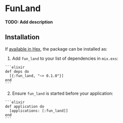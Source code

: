 # FunLand

**TODO: Add description**

## Installation

If [available in Hex](https://hex.pm/docs/publish), the package can be installed as:

  1. Add `fun_land` to your list of dependencies in `mix.exs`:

    ```elixir
    def deps do
      [{:fun_land, "~> 0.1.0"}]
    end
    ```

  2. Ensure `fun_land` is started before your application:

    ```elixir
    def application do
      [applications: [:fun_land]]
    end
    ```

